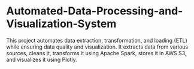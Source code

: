 # Automated-Data-Processing-and-Visualization-System
This project automates data extraction, transformation, and loading (ETL) while ensuring data quality and visualization. It extracts data from various sources, cleans it, transforms it using Apache Spark, stores it in AWS S3, and visualizes it using Plotly.
